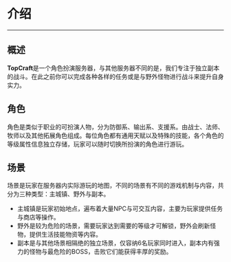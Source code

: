 # 介绍
___

## 概述
**TopCraft**是一个角色扮演服务器，与其他服务器不同的是，我们专注于独立副本的战斗。在此之前你可以完成各种各样的任务或是与野外怪物进行战斗来提升自身实力。

## 角色
角色是类似于职业的可扮演人物，分为防御系、输出系、支援系。由战士、法师、牧师以及其他拓展角色组成。每位角色都有通用天赋以及特殊的技能，各个角色的等级属性信息独立存储，玩家可以随时切换所扮演的角色进行游玩。

## 场景
场景是玩家在服务器内实际游玩的地图，不同的场景有不同的游戏机制与内容，共分为三种类型：主城镇、野外与副本。
- 主城镇是玩家初始地点，遍布着大量NPC与可交互内容，主要为玩家提供任务与商店等操作。
- 野外是较为危险的场景，需要玩家达到需要的等级才可解锁，野外会刷新怪物，提供生活技能物资等内容。
- 副本是与其他场景相隔绝的独立场景，仅容纳6名玩家同时进入，副本内有强力的怪物与最危险的BOSS，击败它们能获得丰厚的奖励。